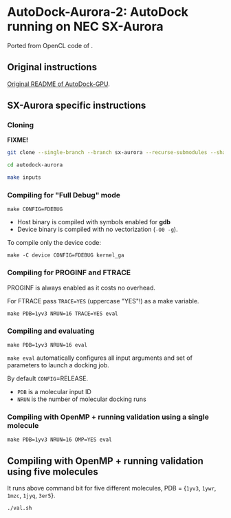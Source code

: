 # AutoDock-Aurora-2: AutoDock running on NEC SX-Aurora

Ported from OpenCL code of []().

## Original instructions

[Original README of AutoDock-GPU](./README-ORIGINAL.md).

## SX-Aurora specific instructions

### Cloning

**FIXME!**

```bash
git clone --single-branch --branch sx-aurora --recurse-submodules --shallow-submodules https://gitlab.com/postdoc_tud/molecular-docking/autodock-aurora/autodock-aurora-2.git

cd autodock-aurora

make inputs
```

### Compiling for "Full Debug" mode

```
make CONFIG=FDEBUG
```

* Host binary is compiled with symbols enabled for **gdb**
* Device binary is compiled with no vectorization (`-O0 -g`).

To compile only the device code:

```
make -C device CONFIG=FDEBUG kernel_ga
```

### Compiling for PROGINF and FTRACE

PROGINF is always enabled as it costs no overhead.

For FTRACE pass `TRACE=YES` (uppercase "YES"!) as a make variable.
```
make PDB=1yv3 NRUN=16 TRACE=YES eval
```

### Compiling and evaluating

```
make PDB=1yv3 NRUN=16 eval
```

`make eval` automatically configures all input arguments and set of parameters to launch a docking job.

By default `CONFIG`=RELEASE.

* `PDB` is a molecular input ID 
* `NRUN` is the number of molecular docking runs

### Compiling with OpenMP + running validation using a single molecule

```
make PDB=1yv3 NRUN=16 OMP=YES eval
```

## Compiling with OpenMP + running validation using five molecules

It runs above command bit for five different molecules, PDB = {`1yv3`, `1ywr`, `1mzc`, `1jyq`, `3er5`}.

```
./val.sh
```


